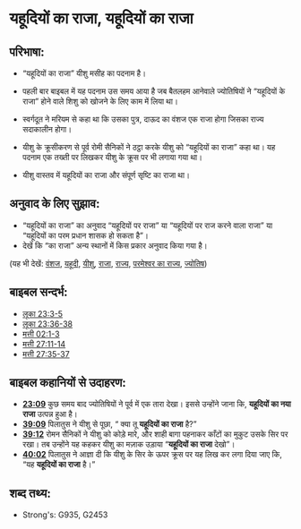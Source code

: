 # यहूदियों का राजा, यहूदियों का राजा #

## परिभाषा: ##

* “यहूदियों का राजा” यीशु मसीह का पदनाम है।

* पहली बार बाइबल में यह पदनाम उस समय आया है जब बैतलहम आनेवाले ज्योतिषियों ने “यहूदियों के राजा” होने वाले शिशु को खोजने के लिए काम में लिया था।
* स्वर्गदूत ने मरियम से कहा था कि उसका पुत्र, दाऊद का वंशज एक राजा होगा जिसका राज्य सदाकालीन होगा।
* यीशु के क्रूसीकरण से पूर्व रोमी सैनिकों ने ठट्ठा करके यीशु को “यहूदियों का राजा” कहा था। यह पदनाम एक तख्ती पर लिखकर यीशु के क्रूस पर भी लगाया गया था।
* यीशु वास्तव में यहूदियों का राजा और संपूर्ण सृष्टि का राजा था।

## अनुवाद के लिए सुझाव: ##

* “यहूदियों का राजा” का अनुवाद “यहूदियों पर राजा” या “यहूदियों पर राज करने वाला राजा” या “यहूदियों का परम प्रधान शासक हो सकता है”।
* देखें कि “का राजा” अन्य स्थानों में किस प्रकार अनुवाद किया गया है। 

(यह भी देखें: [वंशज](../other/descendant.md), [यहूदी](../kt/jew.md), [यीशु](../kt/jesus.md), [राजा](../other/king.md), [राज्य](../other/kingdom.md), [परमेश्वर का राज्य](../kt/kingdomofgod.md), [ज्योतिष](../other/wisemen.md))

## बाइबल सन्दर्भ: ##

* [लूका 23:3-5](rc://en/tn/help/luk/23/03)
* [लूका 23:36-38](rc://en/tn/help/luk/23/36)
* [मत्ती 02:1-3](rc://en/tn/help/mat/02/01)
* [मत्ती 27:11-14](rc://en/tn/help/mat/27/11)
* [मत्ती 27:35-37](rc://en/tn/help/mat/27/35)

## बाइबल कहानियों से उदाहरण: ##

* __[23:09](rc://en/tn/help/obs/23/09)__ कुछ समय बाद ज्योतिषियों ने पूर्व में एक तारा देखा। इससे उन्होंने जाना कि, __यहूदियों का नया राजा__ उत्पन्न हुआ है।
* __[39:09](rc://en/tn/help/obs/39/09)__ पिलातुस ने यीशु से पूछा, “ क्या तू __यहूदियों का राजा__ है?”
* __[39:12](rc://en/tn/help/obs/39/12)__ रोमन सैनिकों ने यीशु को कोड़े मारे, और शाही बागा पहनाकर काँटों का मुकुट उसके सिर पर रखा। तब उन्होंने यह कहकर यीशु का मज़ाक उड़ाया “__यहूदियों का राजा__ देखो”।
* __[40:02](rc://en/tn/help/obs/40/02)__ पिलातुस ने आज्ञा दी कि यीशु के सिर के ऊपर क्रूस पर यह लिख कर लगा दिया जाए कि, “यह __यहूदियों का राजा__ है।”


## शब्द तथ्य: ##

* Strong's: G935, G2453
